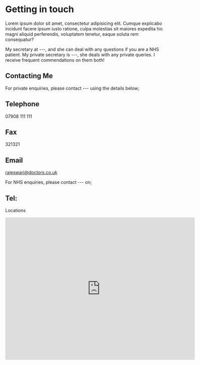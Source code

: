 # Getting in touch

Lorem ipsum dolor sit amet, consectetur adipisicing elit. Cumque explicabo incidunt facere ipsum iusto ratione, culpa molestias sit maiores expedita hic magni aliquid perferendis, voluptatem tenetur, eaque soluta rem consequatur?

My secretary at ---, and she can deal with any questions if you are a NHS patient. My private secretary is ---, she deals with any private queries. I receive frequent commendations on them both!

## Contacting Me
For private enquiries, please contact --- using the details below;

## Telephone

 07908 111 111

## Fax

321321

## Email

[rajeswari@doctors.co.uk](mailto:rajeswari@doctors.co.uk)


For NHS enquiries, please contact --- on;

## Tel:


Locations

<iframe src="https://www.google.com/maps/embed?pb=!1m18!1m12!1m3!1d2492.867423940827!2d-0.5634770482162875!3d51.33195827950655!2m3!1f0!2f0!3f0!3m2!1i1024!2i768!4f13.1!3m3!1m2!1s0x4875d81c56af628d%3A0xc58a707a58b6ce88!2sNuffield%20Health%20Woking%20Hospital!5e0!3m2!1sen!2suk!4v1681331899823!5m2!1sen!2suk" width="600" height="450" style="border:0;" allowfullscreen="" loading="lazy" referrerpolicy="no-referrer-when-downgrade"></iframe>

